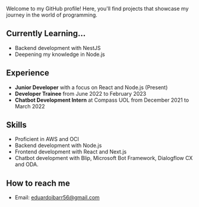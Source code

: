 Welcome to my GitHub profile! Here, you'll find projects that showcase my journey in the world of programming.

## Currently Learning...

- Backend development with NestJS
- Deepening my knowledge in Node.js

## Experience

- **Junior Developer** with a focus on React and Node.js (Present)
- **Developer Trainee** from June 2022 to February 2023
- **Chatbot Development Intern** at Compass UOL from December 2021 to March 2022

## Skills

- Proficient in AWS and OCI
- Backend development with Node.js
- Frontend development with React and Next.js
- Chatbot development with Blip, Microsoft Bot Framework, Dialogflow CX and ODA.

## How to reach me

- Email: [eduardoibarr56@gmail.com](mailto:eduardoibarr56@gmail.com)
